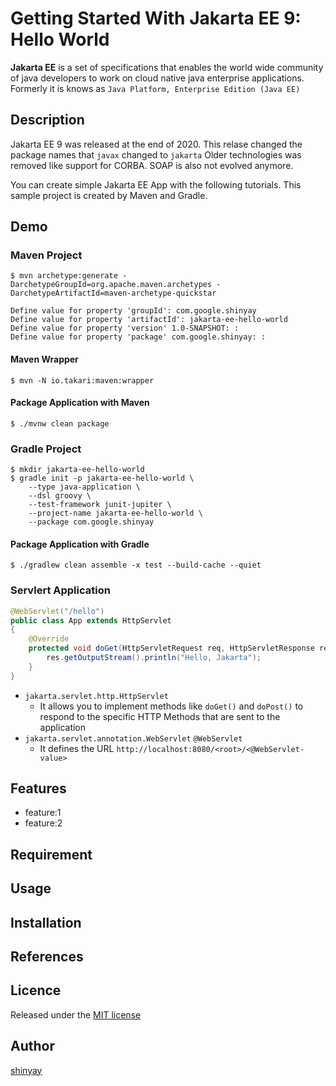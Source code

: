 # Getting Started With Jakarta EE 9: Hello World

**Jakarta EE** is a set of specifications that enables the world wide community of java developers to work on cloud native java enterprise applications. Formerly it is knows as `Java Platform, Enterprise Edition (Java EE)`

## Description
Jakarta EE 9 was released at the end of 2020. 
This relase changed the package names that `javax` changed to `jakarta`
Older technologies was removed like support for CORBA. SOAP is also not evolved anymore.

You can create simple Jakarta EE App with the following tutorials. This sample project is created by Maven and Gradle.

## Demo
### Maven Project

```shell
$ mvn archetype:generate -DarchetypeGroupId=org.apache.maven.archetypes -DarchetypeArtifactId=maven-archetype-quickstar

Define value for property 'groupId': com.google.shinyay
Define value for property 'artifactId': jakarta-ee-hello-world
Define value for property 'version' 1.0-SNAPSHOT: :
Define value for property 'package' com.google.shinyay: :
```

#### Maven Wrapper
```
$ mvn -N io.takari:maven:wrapper
```

#### Package Application with Maven
```
$ ./mvnw clean package
```

### Gradle Project
```
$ mkdir jakarta-ee-hello-world
$ gradle init -p jakarta-ee-hello-world \
    --type java-application \
    --dsl groovy \
    --test-framework junit-jupiter \
    --project-name jakarta-ee-hello-world \
    --package com.google.shinyay
```

#### Package Application with Gradle
```
$ ./gradlew clean assemble -x test --build-cache --quiet
```


### Servlert Application
```java
@WebServlet("/hello")
public class App extends HttpServlet
{
    @Override
    protected void doGet(HttpServletRequest req, HttpServletResponse res) throws ServletException, IOException {
        res.getOutputStream().println("Hello, Jakarta");
    }
}
```

- `jakarta.servlet.http.HttpServlet`
  - It allows you to implement methods like `doGet()` and `doPost()` to respond to the specific HTTP Methods that are sent to the application
- `jakarta.servlet.annotation.WebServlet` `@WebServlet`
  - It defines the URL `http://localhost:8080/<root>/<@WebServlet-value>`

## Features

- feature:1
- feature:2

## Requirement

## Usage

## Installation

## References

## Licence

Released under the [MIT license](https://gist.githubusercontent.com/shinyay/56e54ee4c0e22db8211e05e70a63247e/raw/34c6fdd50d54aa8e23560c296424aeb61599aa71/LICENSE)

## Author

[shinyay](https://github.com/shinyay)
